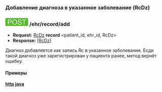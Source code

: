### Добавление диагноза в указанное заболевание (RcDz)

### ![POST](../../../../../img/post.png) /ehr/record/add
* **Request:** [RcDz](../../../../../types/types.md#com.siams.med.api.Dz) **record** <patient_id, ehr_id, RcDz>
* **Response:** [[RcDz](../../../../../types/types.md#com.siams.med.api.Dz)]

Диагноз добавляется как запись Rc в указанное заболевание. Есди такой диагноз уже зарегистрирован у пациента ранее, метод вернёт ошибку.

#### Примеры
**[http](../examples/RcDz/add.md) [java](../examples/RcDz/addJava.md)**
